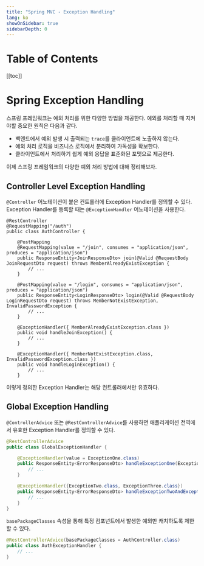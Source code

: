 ```yaml
---
title: "Spring MVC - Exception Handling"
lang: ko
showOnSidebar: true
sidebarDepth: 0
---
```


# Table of Contents
[[toc]]

# Spring Exception Handling
스프링 프레임워크는 예외 처리를 위한 다양한 방법을 제공한다. 예외를 처리할 때 지켜야할 중요한 원칙은 다음과 같다.

- 백엔드에서 예외 발생 시 출력되는 `trace`를 클라이언트에 노출하지 않는다.
- 예외 처리 로직을 비즈니스 로직에서 분리하여 가독성을 확보한다.
- 클라이언트에서 처리하기 쉽게 예외 응답을 표준화된 포맷으로 제공한다.

이제 스프링 프레임워크의 다양한 예외 처리 방법에 대해 정리해보자.

## Controller Level Exception Handling
`@Controller` 어노테이션이 붙은 컨트롤러에 Exception Handler를 정의할 수 있다. Exception Handler를 등록할 때는 `@ExceptionHandler` 어노테이션을 사용한다. 
``` java{16-19,21-24}
@RestController
@RequestMapping("/auth")
public class AuthController {
    
    @PostMapping
    @RequestMapping(value = "/join", consumes = "application/json", produces = "application/json")
    public ResponseEntity<JoinResponseDto> join(@Valid @RequestBody JoinRequestDto request) throws MemberAlreadyExistException {
        // ...
    }

    @PostMapping(value = "/login", consumes = "application/json", produces = "application/json")
    public ResponseEntity<LoginResponseDto> login(@Valid @RequestBody LoginRequestDto request) throws MemberNotExistException, InvalidPasswordException {
        // ...
    }
    
    @ExceptionHandler({ MemberAlreadyExistException.class })
    public void handleJoinException() {
        // ... 
    }   
    
    @ExceptionHandler({ MemberNotExistException.class, InvalidPasswordException.class })
    public void handleLoginException() {
        // ...
    }         
```
이렇게 정의한 Exception Handler는 해당 컨트롤러에서만 유효하다.

## Global Exception Handling
`@ControllerAdvice` 또는 `@RestControllerAdvice`를 사용하면 애플리케이션 전역에서 유효한 Exception Handler를 정의할 수 있다.
``` java
@RestControllerAdvice
public class GlobalExceptionHandler {

    @ExceptionHandler(value = ExceptionOne.class)
    public ResponseEntity<ErrorResponseDto> handleExceptionOne(ExceptionOne e) {
        // ...
    }

    @ExceptionHandler({ExceptionTwo.class, ExceptionThree.class})
    public ResponseEntity<ErrorResponseDto> handleExceptionTwoAndExceptionThree(Exception e) {
        // ...
    }
}
```
`basePackageClasses` 속성을 통해 특정 컴포넌트에서 발생한 예외만 캐치하도록 제한할 수 있다.
``` java
@RestControllerAdvice(basePackageClasses = AuthController.class)
public class AuthExceptionHandler {
    // ...
}
```
